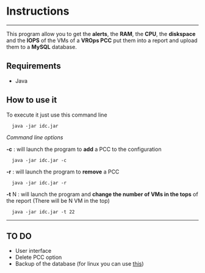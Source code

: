 # Instructions
---
This program allow you to get the **alerts**, the **RAM**, the **CPU**, the **diskspace** and the **IOPS** of the VMs of a **VROps PCC** put them into a report and upload them to a **MySQL** database.

## Requirements

 * Java

## How to use it

To execute it just use this command line
```shell
  java -jar idc.jar
```

*Command line options*

**-c** : will launch the program to **add** a PCC to the configuration
```shell
  java -jar idc.jar -c
```
**-r** : will launch the program to **remove** a PCC
```shell
  java -jar idc.jar -r
```

**-t** N : will launch the program and **change the number of VMs in the tops** of the report (There will be N VM in the top)
```shell
  java -jar idc.jar -t 22
```
---
## TO DO

* User interface
* Delete PCC option
* Backup of the database (for linux you can use [this](https://github.com/Daklyan/Rendu-stage))